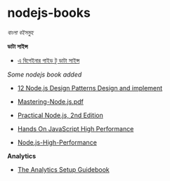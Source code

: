 # nodejs-books

_বাংলা বইসমুহ_

**ডাটা সাইন্স**

- <a href="https://raw.githubusercontent.com/samayun/nodejs-books/master/A_beginners_guide_to_data_science_v19_31_07_20.pdf" target="_blank"> এ বিগেইনার গাইড টু ডাটা সাইন্স</a>

_Some nodejs book added_

- <a href="https://raw.githubusercontent.com/samayun/nodejs-books/master/*%2012%20Node.js%20Design%20Patterns%20Design%20and%20implement%20-%20Third%20Edition%20%5BBooxRack%5D.pdf" target="_blank"> 12 Node.js Design Patterns Design and implement </a>
- <a href="https://raw.githubusercontent.com/samayun/nodejs-books/master/*%20Mastering-Node.js.pdf" target="_blank"> Mastering-Node.js.pdf</a>
- <a href="https://raw.githubusercontent.com/samayun/nodejs-books/master/*%20Practical%20Node.js%2C%202nd%20Edition.pdf" target="_blank"> Practical Node.js, 2nd Edition </a>

- <a href="https://raw.githubusercontent.com/samayun/nodejs-books/master/Hands On JavaScript High Performance Build faster web apps using Node.js (2020).pdf" target="_blank"> Hands On JavaScript High Performance</a>

- <a href="https://raw.githubusercontent.com/samayun/nodejs-books/master/Node.js-High-Performance.pdf" target="_blank"> Node.js-High-Performance </a>

**Analytics**

- <a href="https://raw.githubusercontent.com/samayun/nodejs-books/master/the-analytics-stack-guidebook.pdf" target="_blank"> The Analytics Setup Guidebook </a>
